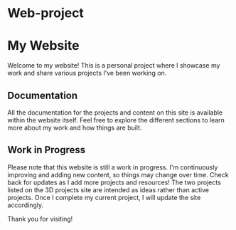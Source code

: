 # Web-project

# My Website

Welcome to my website! This is a personal project where I showcase my work and share various projects I’ve been working on.

## Documentation

All the documentation for the projects and content on this site is available within the website itself. Feel free to explore the different sections to learn more about my work and how things are built.

## Work in Progress

Please note that this website is still a work in progress. I'm continuously improving and adding new content, so things may change over time. Check back for updates as I add more projects and resources!
The two projects listed on the 3D projects site are intended as ideas rather than active projects. Once I complete my current project, I will update the site accordingly.

Thank you for visiting!
